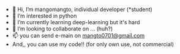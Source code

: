 - 👋 Hi, I’m mangomangto, individual developer (*student)
- 👀 I’m interested in python
- 🌱 I’m currently learning deep-learning but it's hard
- 💞️ I’m looking to collaborate on ... (huh?)
- 📫 you can send e-main on mangto0701@gmail.com
- And,, you can use my code!! (for only own use, not commercial)
